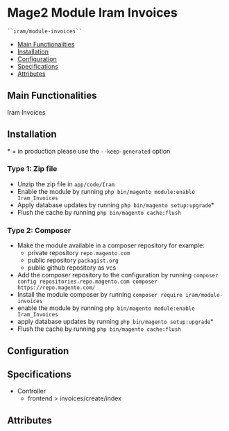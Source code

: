 # Mage2 Module Iram Invoices

    ``iram/module-invoices``

 - [Main Functionalities](#markdown-header-main-functionalities)
 - [Installation](#markdown-header-installation)
 - [Configuration](#markdown-header-configuration)
 - [Specifications](#markdown-header-specifications)
 - [Attributes](#markdown-header-attributes)


## Main Functionalities
Iram Invoices

## Installation
\* = in production please use the `--keep-generated` option

### Type 1: Zip file

 - Unzip the zip file in `app/code/Iram`
 - Enable the module by running `php bin/magento module:enable Iram_Invoices`
 - Apply database updates by running `php bin/magento setup:upgrade`\*
 - Flush the cache by running `php bin/magento cache:flush`

### Type 2: Composer

 - Make the module available in a composer repository for example:
    - private repository `repo.magento.com`
    - public repository `packagist.org`
    - public github repository as vcs
 - Add the composer repository to the configuration by running `composer config repositories.repo.magento.com composer https://repo.magento.com/`
 - Install the module composer by running `composer require iram/module-invoices`
 - enable the module by running `php bin/magento module:enable Iram_Invoices`
 - apply database updates by running `php bin/magento setup:upgrade`\*
 - Flush the cache by running `php bin/magento cache:flush`


## Configuration




## Specifications

 - Controller
	- frontend > invoices/create/index


## Attributes



